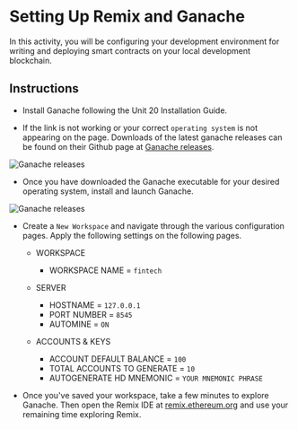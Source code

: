 # Setting Up Remix and Ganache

In this activity, you will be configuring your development environment for writing and deploying smart contracts on your local development blockchain.

## Instructions

* Install Ganache following the Unit 20 Installation Guide.

* If the link is not working or your correct `operating system` is not appearing on the page. Downloads of the latest ganache releases can be found on their Github page at [Ganache releases](https://github.com/trufflesuite/ganache/releases).

![Ganache releases](Images/ganache_github_releases.png)

* Once you have downloaded the Ganache executable for your desired operating system, install and launch Ganache.

![Ganache releases](../../Images/ganache_create_workspace.png)

* Create a `New Workspace` and navigate through the various configuration pages. Apply the following settings on the following pages.

  * WORKSPACE
      * WORKSPACE NAME = `fintech`

  * SERVER
      * HOSTNAME = `127.0.0.1`
      * PORT NUMBER = `8545`
      * AUTOMINE = `ON`

  * ACCOUNTS & KEYS
    * ACCOUNT DEFAULT BALANCE = `100`
    * TOTAL ACCOUNTS TO GENERATE = `10`
    * AUTOGENERATE HD MNEMONIC = `YOUR MNEMONIC PHRASE`

* Once you've saved your workspace, take a few minutes to explore Ganache. Then open the Remix IDE at [remix.ethereum.org](https://remix.ethereum.org) and use your remaining time exploring Remix.
